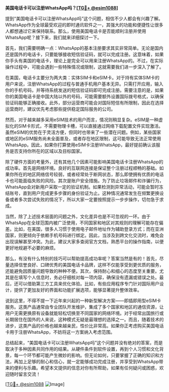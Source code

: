 **美国电话卡可以注册WhatsApp吗？[[TG💪+ @esim1088](https://t.me/s/esim1088)]**

提到“美国电话卡可以注册WhatsApp吗”这个问题，相信不少人都会有兴趣了解。WhatsApp作为全球最受欢迎的即时通讯软件之一，其强大的功能和便捷性让很多人都想通过它来保持联系。那么，使用美国电话卡是否能顺利注册并使用WhatsApp呢？接下来，我们就来详细探讨一下。

首先，我们需要明确一点：WhatsApp的基本注册要求其实非常简单。无论是国内还是国外的电话卡，只要能够接收短信验证码，就可以完成注册。这意味着，如果你手头有美国的电话卡，理论上是完全可以用来注册WhatsApp的。不过，在实际操作过程中，可能会遇到一些特殊情况或限制，这就需要我们进一步深入了解了。

在美国，电话卡主要分为两大类：实体SIM卡和eSIM卡。对于持有实体SIM卡的用户来说，注册WhatsApp的过程与普通手机用户基本无异。只需打开应用，输入你的手机号码，并等待系统发送的短信验证码即可完成注册。需要注意的是，如果你的美国电话卡是中国大陆以外的号码，可能需要额外设置国际拨号格式，以确保验证码能够正确接收。此外，部分运营商可能会对国际短信有所限制，因此在选择运营商时，建议优先考虑那些提供稳定国际服务的公司。

然而，对于越来越多采用eSIM技术的用户而言，情况则稍显复杂。eSIM是一种虚拟化的SIM卡形式，不需要物理卡槽，可以直接通过网络下载配置文件实现激活。虽然eSIM的优势在于灵活方便，但同时也带来了一些潜在问题。例如，某些国家或地区的eSIM服务尚未全面普及，或者存在地区限制，这可能导致无法正常使用WhatsApp。因此，如果你打算使用eSIM卡注册WhatsApp，最好提前确认该服务是否支持你所在的区域以及目标国家。

除了硬件方面的考量外，还有其他几个因素可能影响美国电话卡注册WhatsApp的成功率。首先是网络环境。良好的互联网连接是保证整个注册过程顺畅的基础。如果你所在的地区网络信号较弱，或者经常处于断网状态，那么即使拥有优质的电话卡也可能面临失败的风险。其次是账户安全措施。为了防止垃圾邮件和诈骗行为，WhatsApp会对新用户采取一定的验证机制。如果检测到异常活动，可能会暂时冻结账号，直到用户完成更多步骤的身份验证为止。这种情况通常发生在频繁更换设备或者多次尝试失败的情况下，所以大家一定要按照提示一步步操作，切勿急于求成。

当然，除了上述技术层面的问题之外，文化差异也是不可忽视的一环。由于WhatsApp在全球范围内被广泛使用，不同国家和地区对其规则的理解可能存在偏差。比如，在美国，很多人习惯于使用电子邮件地址作为辅助登录方式；而在亚洲国家，则更倾向于依赖手机号码进行绑定。因此，当涉及到跨文化交流时，难免会出现误解甚至冲突。为此，建议大家多查阅官方文档，熟悉平台的操作指南，以便更好地规避不必要的麻烦。

那么，有没有什么特别的技巧可以帮助提高成功率呢？答案当然是有的！首先，尽量选择信誉良好、口碑优秀的美国电话卡品牌，这样不仅能享受到更优质的服务，还能避免因质量问题导致的种种不便。其次，保持耐心和细心的态度至关重要。尤其是在填写个人信息时，务必仔细核对每一项内容，确保没有遗漏或错误之处。最后，还可以借助第三方工具来优化体验。比如，有些应用程序专门针对国际用户设计，提供了更加友好的界面和功能扩展选项，能够显著提升整体效率。

说到这里，不得不提一下近年来兴起的一种新型解决方案——即插即用型eSIM卡服务。这类产品通常由专业团队开发维护，集成了多个国家和地区的通信资源，让用户无需更换原有设备就能轻松切换至不同国家的网络环境。对于经常出国旅行或长期居住在国外的人来说，这种模式无疑是最理想的选择之一。而且，随着技术的进步，这类产品的价格也越来越亲民，性价比非常高。如果你正考虑购买美国电话卡用于注册WhatsApp，不妨将这一方案纳入考虑范围。

总结起来，“美国电话卡可以注册WhatsApp吗”这个问题并没有绝对的答案，而是取决于多种因素共同作用的结果。从硬件条件到软件设置，再到个人习惯和文化背景，每一个环节都可能产生微妙的影响。但无论如何，只要掌握了正确的知识和方法，再加上足够的耐心和信心，就一定能够成功完成注册，并享受到WhatsApp带来的便利与乐趣。希望本文提供的信息对你有所帮助，如果有任何疑问或困惑，欢迎随时留言交流！

[[TG💪+ @esim1088](https://t.me/s/esim1088) ![Image](https://i.postimg.cc/4NQfJmqS/Snipaste-2025-05-13-00-14-12.png)]